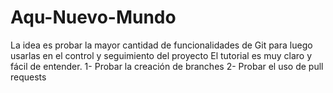 # Aqu-Nuevo-Mundo
La idea es probar la mayor cantidad de funcionalidades de Git para luego usarlas en el control y seguimiento del proyecto
El tutorial es muy claro y fácil de entender.
1- Probar la creación de branches
2- Probar el uso de pull requests

